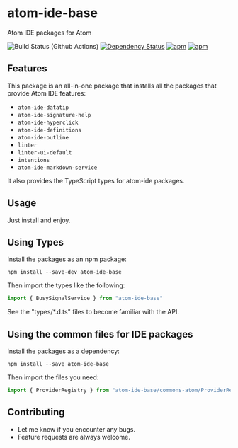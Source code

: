 # atom-ide-base

Atom IDE packages for Atom

![Build Status (Github Actions)](https://github.com/atom-community/atom-ide-base/workflows/CI/badge.svg)
[![Dependency Status](https://david-dm.org/atom-community/atom-ide-base.svg)](https://david-dm.org/atom-community/atom-ide-base)
[![apm](https://img.shields.io/apm/dm/atom-ide-base.svg)](https://github.com/atom-community/atom-ide-base)
[![apm](https://img.shields.io/apm/v/atom-ide-base.svg)](https://github.com/atom-community/atom-ide-base)

## Features

This package is an all-in-one package that installs all the packages that provide Atom IDE features:

- `atom-ide-datatip`
- `atom-ide-signature-help`
- `atom-ide-hyperclick`
- `atom-ide-definitions`
- `atom-ide-outline`
- `linter`
- `linter-ui-default`
- `intentions`
- `atom-ide-markdown-service`

It also provides the TypeScript types for atom-ide packages.

## Usage

Just install and enjoy.

## Using Types

Install the packages as an npm package:

```
npm install --save-dev atom-ide-base
```

Then import the types like the following:

```ts
import { BusySignalService } from "atom-ide-base"
```

See the "types/\*.d.ts" files to become familiar with the API.

## Using the common files for IDE packages

Install the packages as a dependency:

```
npm install --save atom-ide-base
```

Then import the files you need:

```ts
import { ProviderRegistry } from "atom-ide-base/commons-atom/ProviderRegistry"
```

## Contributing

- Let me know if you encounter any bugs.
- Feature requests are always welcome.
